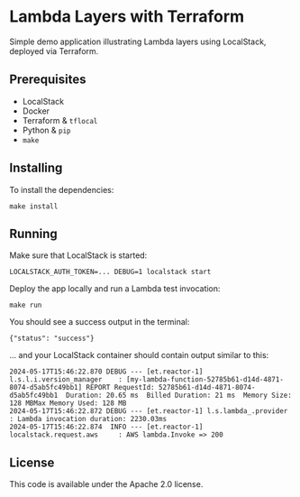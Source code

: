 # Lambda Layers with Terraform

Simple demo application illustrating Lambda layers using LocalStack, deployed via Terraform.

## Prerequisites

* LocalStack
* Docker
* Terraform & `tflocal`
* Python & `pip`
* `make`

## Installing

To install the dependencies:
```
make install
```

## Running

Make sure that LocalStack is started:

```
LOCALSTACK_AUTH_TOKEN=... DEBUG=1 localstack start
```

Deploy the app locally and run a Lambda test invocation:

```
make run
```

You should see a success output in the terminal:
```
{"status": "success"}
```

... and your LocalStack container should contain output similar to this:

```
2024-05-17T15:46:22.870 DEBUG --- [et.reactor-1] l.s.l.i.version_manager    : [my-lambda-function-52785b61-d14d-4871-8074-d5ab5fc49bb1] REPORT RequestId: 52785b61-d14d-4871-8074-d5ab5fc49bb1	Duration: 20.65 ms	Billed Duration: 21 ms	Memory Size: 128 MBMax Memory Used: 128 MB	
2024-05-17T15:46:22.872 DEBUG --- [et.reactor-1] l.s.lambda_.provider       : Lambda invocation duration: 2230.03ms
2024-05-17T15:46:22.874  INFO --- [et.reactor-1] localstack.request.aws     : AWS lambda.Invoke => 200
```

## License

This code is available under the Apache 2.0 license.
